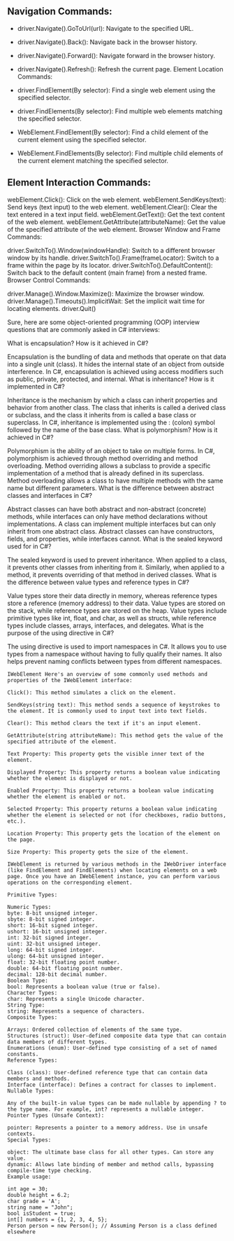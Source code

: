 

## Navigation Commands:

- driver.Navigate().GoToUrl(url): Navigate to the specified URL.
- driver.Navigate().Back(): Navigate back in the browser history.
- driver.Navigate().Forward(): Navigate forward in the browser history.
- driver.Navigate().Refresh(): Refresh the current page.
Element Location Commands:

- driver.FindElement(By selector): Find a single web element using the specified selector.
- driver.FindElements(By selector): Find multiple web elements matching the specified selector.
- WebElement.FindElement(By selector): Find a child element of the current element using the specified selector.
- WebElement.FindElements(By selector): Find multiple child elements of the current element matching the specified selector.


## Element Interaction Commands:

webElement.Click(): Click on the web element.
webElement.SendKeys(text): Send keys (text input) to the web element.
webElement.Clear(): Clear the text entered in a text input field.
webElement.GetText(): Get the text content of the web element.
webElement.GetAttribute(attributeName): Get the value of the specified attribute of the web element.
Browser Window and Frame Commands:

driver.SwitchTo().Window(windowHandle): Switch to a different browser window by its handle.
driver.SwitchTo().Frame(frameLocator): Switch to a frame within the page by its locator.
driver.SwitchTo().DefaultContent(): Switch back to the default content (main frame) from a nested frame.
Browser Control Commands:

driver.Manage().Window.Maximize(): Maximize the browser window.
driver.Manage().Timeouts().ImplicitWait: Set the implicit wait time for locating elements.
driver.Quit()





Sure, here are some object-oriented programming (OOP) interview questions that are commonly asked in C# interviews:

What is encapsulation? How is it achieved in C#?

Encapsulation is the bundling of data and methods that operate on that data into a single unit (class). It hides the internal state of an object from outside interference. In C#, encapsulation is achieved using access modifiers such as public, private, protected, and internal.
What is inheritance? How is it implemented in C#?

Inheritance is the mechanism by which a class can inherit properties and behavior from another class. The class that inherits is called a derived class or subclass, and the class it inherits from is called a base class or superclass. In C#, inheritance is implemented using the : (colon) symbol followed by the name of the base class.
What is polymorphism? How is it achieved in C#?

Polymorphism is the ability of an object to take on multiple forms. In C#, polymorphism is achieved through method overriding and method overloading. Method overriding allows a subclass to provide a specific implementation of a method that is already defined in its superclass. Method overloading allows a class to have multiple methods with the same name but different parameters.
What is the difference between abstract classes and interfaces in C#?

Abstract classes can have both abstract and non-abstract (concrete) methods, while interfaces can only have method declarations without implementations. A class can implement multiple interfaces but can only inherit from one abstract class. Abstract classes can have constructors, fields, and properties, while interfaces cannot.
What is the sealed keyword used for in C#?

The sealed keyword is used to prevent inheritance. When applied to a class, it prevents other classes from inheriting from it. Similarly, when applied to a method, it prevents overriding of that method in derived classes.
What is the difference between value types and reference types in C#?

Value types store their data directly in memory, whereas reference types store a reference (memory address) to their data. Value types are stored on the stack, while reference types are stored on the heap. Value types include primitive types like int, float, and char, as well as structs, while reference types include classes, arrays, interfaces, and delegates.
What is the purpose of the using directive in C#?

The using directive is used to import namespaces in C#. It allows you to use types from a namespace without having to fully qualify their names. It also helps prevent naming conflicts between types from different namespaces.



```
IWebElement Here's an overview of some commonly used methods and properties of the IWebElement interface:

Click(): This method simulates a click on the element.

SendKeys(string text): This method sends a sequence of keystrokes to the element. It is commonly used to input text into text fields.

Clear(): This method clears the text if it's an input element.

GetAttribute(string attributeName): This method gets the value of the specified attribute of the element.

Text Property: This property gets the visible inner text of the element.

Displayed Property: This property returns a boolean value indicating whether the element is displayed or not.

Enabled Property: This property returns a boolean value indicating whether the element is enabled or not.

Selected Property: This property returns a boolean value indicating whether the element is selected or not (for checkboxes, radio buttons, etc.).

Location Property: This property gets the location of the element on the page.

Size Property: This property gets the size of the element.

IWebElement is returned by various methods in the IWebDriver interface (like FindElement and FindElements) when locating elements on a web page. Once you have an IWebElement instance, you can perform various operations on the corresponding element.
```



```
Primitive Types:

Numeric Types:
byte: 8-bit unsigned integer.
sbyte: 8-bit signed integer.
short: 16-bit signed integer.
ushort: 16-bit unsigned integer.
int: 32-bit signed integer.
uint: 32-bit unsigned integer.
long: 64-bit signed integer.
ulong: 64-bit unsigned integer.
float: 32-bit floating point number.
double: 64-bit floating point number.
decimal: 128-bit decimal number.
Boolean Type:
bool: Represents a boolean value (true or false).
Character Types:
char: Represents a single Unicode character.
String Type:
string: Represents a sequence of characters.
Composite Types:

Arrays: Ordered collection of elements of the same type.
Structures (struct): User-defined composite data type that can contain data members of different types.
Enumerations (enum): User-defined type consisting of a set of named constants.
Reference Types:

Class (class): User-defined reference type that can contain data members and methods.
Interface (interface): Defines a contract for classes to implement.
Nullable Types:

Any of the built-in value types can be made nullable by appending ? to the type name. For example, int? represents a nullable integer.
Pointer Types (Unsafe Context):

pointer: Represents a pointer to a memory address. Use in unsafe contexts.
Special Types:

object: The ultimate base class for all other types. Can store any value.
dynamic: Allows late binding of member and method calls, bypassing compile-time type checking.
Example usage:

int age = 30;
double height = 6.2;
char grade = 'A';
string name = "John";
bool isStudent = true;
int[] numbers = {1, 2, 3, 4, 5};
Person person = new Person(); // Assuming Person is a class defined elsewhere
```